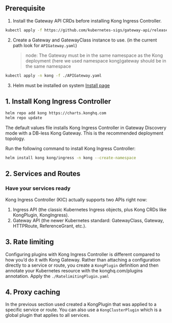 ## Prerequisite

1. Install the Gateway API CRDs before installing Kong Ingress Controller.

```bash
kubectl apply -f https://github.com/kubernetes-sigs/gateway-api/releases/download/v1.3.0/standard-install.yaml
```

2. Create a Gateway and GatewayClass instance to use. (in the current path look for `APIGateway.yaml`)
   > node: The Gateway must be in the same namespace as the Kong deployment (here we used namespace kong)gateway should be in the same namespace

```bash
kubectl apply -n kong -f ./APIGateway.yaml
```

3. Helm must be installed on system
   [Install page](https://helm.sh/docs/intro/install/)

## 1. Install Kong Ingress Controller

```bash
helm repo add kong https://charts.konghq.com
helm repo update

```

The default values file installs Kong Ingress Controller in Gateway Discovery mode with a DB-less Kong Gateway. This is the recommended deployment topology.

Run the following command to install Kong Ingress Controller:

```bash
helm install kong kong/ingress -n kong --create-namespace
```

## 2. Services and Routes

### Have your services ready

Kong Ingress Controller (KIC) actually supports two APIs right now:

1. Ingress API (the classic Kubernetes Ingress objects, plus Kong CRDs like KongPlugin, KongIngress).
2. Gateway API (the newer Kubernetes standard: GatewayClass, Gateway, HTTPRoute, ReferenceGrant, etc.).

## 3. Rate limiting

Configuring plugins with Kong Ingress Controller is different compared to how you’d do it with Kong Gateway. Rather than attaching a configuration directly to a service or route, you create a `KongPlugin` definition and then annotate your Kubernetes resource with the konghq.com/plugins annotation.
Apply the `./RatelimitingPlugin.yaml`

## 4. Proxy caching

In the previous section used created a KongPlugin that was applied to a specific service or route. You can also use a `KongClusterPlugin` which is a global plugin that applies to all services.
